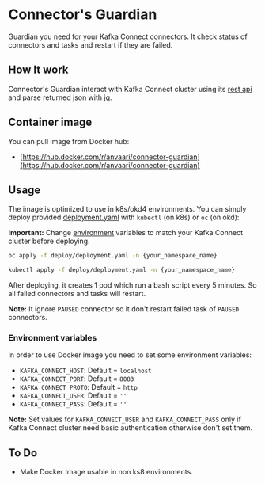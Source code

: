 # Connector's Guardian

Guardian you need for your Kafka Connect connectors. It check status of connectors and tasks and restart if they are failed.

## How It work

Connector's Guardian interact with Kafka Connect cluster using its [rest api](https://docs.confluent.io/platform/current/connect/references/restapi.html) and parse returned json with [jq](https://github.com/jqlang/jq).

## Container image

You can pull image from Docker hub:

* [https://hub.docker.com/r/anvaari/connector-guardian](https://hub.docker.com/r/anvaari/connector-guardian)

## Usage

The image is optimized to use in k8s/okd4 environments. You can simply deploy provided [deployment.yaml](./deploy/deployment.yaml) with `kubectl` (on k8s) or `oc` (on okd):

**Important:** Change [environment](#environment-variables) variables to match your Kafka Connect cluster before deploying.

```bash
oc apply -f deploy/deployment.yaml -n {your_namespace_name}
```

```bash
kubectl apply -f deploy/deployment.yaml -n {your_namespace_name}
```

After deploying, it creates 1 pod which run a bash script every 5 minutes. So all failed connectors and tasks will restart.

**Note:** It ignore `PAUSED` connector so it don't restart failed task of `PAUSED` connectors.

### Environment variables

In order to use Docker image you need to set some environment variables:

* `KAFKA_CONNECT_HOST`: Default = `localhost`
* `KAFKA_CONNECT_PORT`: Default = `8083`
* `KAFKA_CONNECT_PROTO`: Default = `http`
* `KAFKA_CONNECT_USER`: Default = `''`
* `KAFKA_CONNECT_PASS`: Default = `''`

**Note:** Set values for `KAFKA_CONNECT_USER` and `KAFKA_CONNECT_PASS` only if Kafka Connect cluster need basic authentication otherwise don't set them.

## To Do

* Make Docker Image usable in non ks8 environments.
